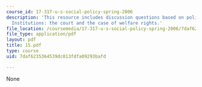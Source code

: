 ```yaml
---
course_id: 17-317-u-s-social-policy-spring-2006
description: 'This resource includes discussion questions based on policy-relevant
  Institutions: the court and the case of welfare rights.'
file_location: /coursemedia/17-317-u-s-social-policy-spring-2006/7daf6235364539dc013fdfa09293bafd_15.pdf
file_type: application/pdf
layout: pdf
title: 15.pdf
type: course
uid: 7daf6235364539dc013fdfa09293bafd

---
```

None